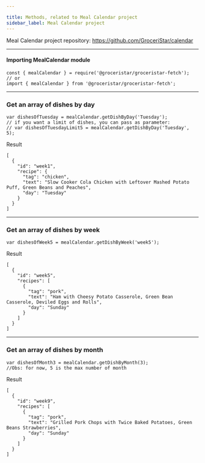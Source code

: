 ```yaml
---

title: Methods, related to Meal Calendar project
sidebar_label: Meal Calendar project
---
```


Meal Calendar project repository: https://github.com/GroceriStar/calendar

---
#### Importing MealCalendar module
```
const { mealCalendar } = require('@groceristar/groceristar-fetch');
// or 
import { mealCalendar } from '@groceristar/groceristar-fetch';
```

---
### Get an array of dishes by day

```
var dishesOfTuesday = mealCalendar.getDishByDay('Tuesday');
// if you want a limit of dishes, you can pass as parameter:
// var dishesOfTuesdayLimit5 = mealCalendar.getDishByDay('Tuesday', 5);
```

Result
```
[
  {
    "id": "week1",
    "recipe": {
      "tag": "chicken",
      "text": "Slow Cooker Cola Chicken with Leftover Mashed Potato Puff, Green Beans and Peaches",
      "day": "Tuesday"
    }
  }
]
```


---
### Get an array of dishes by week
```
var dishesOfWeek5 = mealCalendar.getDishByWeek('week5');
```

Result
```
[
  {
    "id": "week5",
    "recipes": [
      {
        "tag": "pork",
        "text": "Ham with Cheesy Potato Casserole, Green Bean Casserole, Deviled Eggs and Rolls",
        "day": "Sunday"
      }
    ]
  }
]
```

---
### Get an array of dishes by month
```
var dishesOfMonth3 = mealCalendar.getDishByMonth(3);
//Obs: for now, 5 is the max number of month
```

Result
```
[
  {
    "id": "week9",
    "recipes": [
      {
        "tag": "pork",
        "text": "Grilled Pork Chops with Twice Baked Potatoes, Green Beans Strawberries",
        "day": "Sunday"
      }
    ]
  }
]
```
